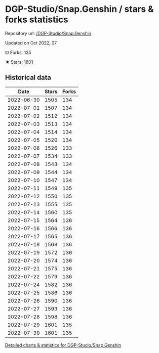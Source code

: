 # DGP-Studio/Snap.Genshin / stars & forks statistics

Repository url: [/DGP-Studio/Snap.Genshin](https://github.com/DGP-Studio/Snap.Genshin)

Updated on Oct 2022, 07

☋ Forks: 135

★ Stars: 1601

## Historical data
| Date | Stars | Forks |
|------|-------|-------|
| 2022-06-30 | 1505 | 134 | 
| 2022-07-01 | 1507 | 134 | 
| 2022-07-02 | 1512 | 134 | 
| 2022-07-03 | 1513 | 134 | 
| 2022-07-04 | 1514 | 134 | 
| 2022-07-05 | 1520 | 134 | 
| 2022-07-06 | 1526 | 133 | 
| 2022-07-07 | 1534 | 133 | 
| 2022-07-08 | 1543 | 134 | 
| 2022-07-09 | 1544 | 134 | 
| 2022-07-10 | 1547 | 134 | 
| 2022-07-11 | 1549 | 135 | 
| 2022-07-12 | 1550 | 135 | 
| 2022-07-13 | 1555 | 135 | 
| 2022-07-14 | 1560 | 135 | 
| 2022-07-15 | 1564 | 136 | 
| 2022-07-16 | 1566 | 136 | 
| 2022-07-17 | 1565 | 136 | 
| 2022-07-18 | 1568 | 136 | 
| 2022-07-19 | 1572 | 136 | 
| 2022-07-20 | 1574 | 136 | 
| 2022-07-21 | 1575 | 136 | 
| 2022-07-22 | 1579 | 136 | 
| 2022-07-24 | 1582 | 136 | 
| 2022-07-25 | 1586 | 136 | 
| 2022-07-26 | 1590 | 136 | 
| 2022-07-27 | 1593 | 136 | 
| 2022-07-28 | 1598 | 136 | 
| 2022-07-29 | 1601 | 135 | 
| 2022-07-30 | 1601 | 135 | 


[Detailed charts & statistics for DGP-Studio/Snap.Genshin](https://reviewgithub.com/rep/DGP-Studio/Snap.Genshin)
